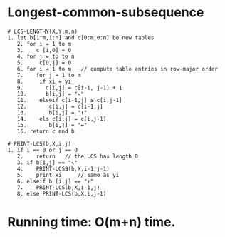  # Longest-common-subsequence

    # LCS-LENGTHY(X,Y,m,n)
    1. let b[1:m,1:n] and c[0:m,0:n] be new tables
       2. for i = 1 to m 
       3.    c [i,0] = 0
       4. for j = to to n
       5.     c[0,j] = 0
       6. for i = 1 to m   // compute table entries in row-major order
       7.    for j = 1 to m 
       8.     if xi = yi
       9.       c[i,j] = c[i-1, j-1] + 1
       10.      b[i,j] = "↖︎"
       11.    elseif c[i-1,j] ≥ c[i,j-1]
       12.       c[i,j] = c[i-1,j]
       13.       b[i,j] = "↑"
       14.    els c[i,j] = c[i,j-1]
       15.       b[i,j] = "←"
       16. return c and b
    
    # PRINT-LCS(b,X,i,j)
    1. if i == 0 or j == 0
       2.    return   // the LCS has length 0
       3. if b[i,j] == "↖︎"
       4.    PRINT-LCS9(b,X,i-1,j-1)
       5.    print xi     // same as yi
       6. elseif b [i,j] == "↑"
       7.    PRINT-LCS(b,X,i-1,j)
       8. else PRINT-LCS(b,X,i,j-1)

# Running time: O(m+n) time.